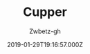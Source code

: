---
title: Cupper
github: 'https://github.com/zwbetz-gh/cupper-hugo-theme'
demo: 'https://cupper-hugo-theme.netlify.com/'
author: Zwbetz-gh
ssg:
  - Hugo
cms:
  - No Cms
date: 2019-01-29T19:16:57.000Z
github_branch: master
description: 'An accessibility-friendly Hugo theme, ported from the original Cupper project.'
stale: false
---